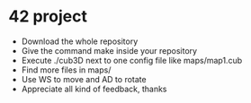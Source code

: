 # 42 project
* Download the whole repository
* Give the command make inside your repository
* Execute ./cub3D next to one config file like maps/map1.cub
* Find more files in maps/
* Use WS to move and AD to rotate
* Appreciate all kind of feedback, thanks
